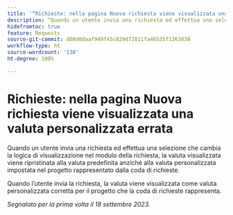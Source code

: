 ```yaml
---
title: '“Richieste: nella pagina Nuova richiesta viene visualizzata una valuta personalizzata errata”'
description: “Quando un utente invia una richiesta ed effettua una selezione che cambia la logica di visualizzazione nel modulo della richiesta, la valuta visualizzata viene ripristinata alla valuta predefinita anziché alla valuta personalizzata impostata nel progetto rappresentato dalla coda di richieste.”
hidefromtoc: true
feature: Requests
source-git-commit: d08d0daaf949f45c829d72811fa46535f1263638
workflow-type: ht
source-wordcount: '130'
ht-degree: 100%

---
```



# Richieste: nella pagina Nuova richiesta viene visualizzata una valuta personalizzata errata

Quando un utente invia una richiesta ed effettua una selezione che cambia la logica di visualizzazione nel modulo della richiesta, la valuta visualizzata viene ripristinata alla valuta predefinita anziché alla valuta personalizzata impostata nel progetto rappresentato dalla coda di richieste.

Quando l’utente invia la richiesta, la valuta viene visualizzata come valuta personalizzata corretta per il progetto che la coda di richieste rappresenta.

_Segnalato per la prima volta il 18 settembre 2023._
